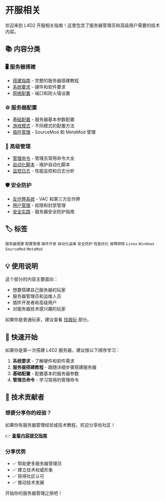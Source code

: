 # 开服相关

欢迎来到 L4D2 开服相关指南！这里包含了服务器管理员和高级用户需要的技术内容。

## 📚 内容分类

### 🖥️ 服务器搭建
- [搭建指南](./setup/) - 完整的服务器搭建教程
- [系统要求](./setup/requirements) - 硬件和软件要求
- [网络配置](./setup/network) - 端口和防火墙设置

### ⚙️ 服务器配置
- [基础配置](./config/) - 服务器基本参数配置
- [游戏模式](./config/gamemodes) - 不同模式的配置方法
- [插件管理](./config/plugins) - SourceMod 和 MetaMod 管理

### 🔧 高级管理
- [管理命令](./management/) - 管理员常用命令大全
- [自动化脚本](./management/automation) - 维护自动化脚本
- [监控日志](./management/monitoring) - 性能监控和日志分析

### 🛡️ 安全防护
- [反作弊系统](./security/) - VAC 和第三方反作弊
- [用户管理](./security/users) - 权限和封禁管理
- [安全实践](./security/practices) - 服务器安全防护指南

## 🏷️ 标签

`服务器搭建` `配置管理` `插件开发` `自动化运维` `安全防护` `性能优化` `故障排除` `Linux` `Windows` `SourceMod` `MetaMod`

## 💡 使用说明

这个部分的内容主要面向：
- 想要搭建自己服务器的玩家
- 服务器管理员和运维人员
- 插件开发者和高级用户
- 对服务器技术感兴趣的玩家

如果你是普通玩家，建议查看 [找服玩](/zh/servers/) 部分。

## 🚀 快速开始

如果你是第一次搭建 L4D2 服务器，建议按以下顺序学习：

1. **系统要求** - 了解硬件和软件需求
2. **服务器搭建教程** - 跟随详细步骤搭建服务器
3. **基础配置** - 配置基本的服务器参数
4. **管理员命令** - 学习常用的管理命令

## 📝 技术贡献者

### 想要分享你的经验？
如果你有服务器管理经验或技术教程，欢迎分享给社区！

👉 **[查看内容提交指南](../submit-content)**

### 分享优势
- ✅ 帮助更多服务器管理员
- ✅ 建立技术权威形象
- ✅ 获得社区认可
- ✅ 推动技术发展

开始你的服务器管理之旅吧！
